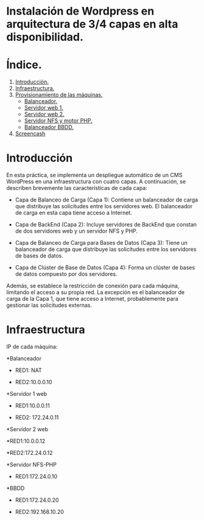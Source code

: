 # Instalación de Wordpress en arquitectura de 3/4 capas en alta disponibilidad.

# Índice.

1. [Introducción.](#introducción)
2. [Infraestructura.](#infraestructura)
3. [Provisionamiento de las máquinas.](provisionamiento_de_las_máquinas) 
    * [Balanceador.](#balanceador)
    * [Servidor web 1.](#servidor-web-1)
    * [Servidor web 2.](#servidor-web-2)
    * [Servidor NFS y motor PHP.](#servidor-nfs-y-motor-php)
    * [Balanceador BBDD.](#balanceador-bbdd)
4. [Screencash](#screencash)

# Introducción


En esta práctica, se implementa un despliegue automático de un CMS WordPress en una infraestructura con cuatro capas. 
A continuación, se describen brevemente las características de cada capa:

- Capa de Balanceo de Carga (Capa 1):
Contiene un balanceador de carga que distribuye las solicitudes entre los servidores web.
El balanceador de carga en esta capa tiene acceso a Internet.

- Capa de BackEnd (Capa 2):
Incluye servidores de BackEnd que constan de dos servidores web y un servidor NFS y PHP.

- Capa de Balanceo de Carga para Bases de Datos (Capa 3):
Tiene un balanceador de carga que distribuye las solicitudes entre los servidores de bases de datos.

- Capa de Clúster de Base de Datos (Capa 4):
Forma un clúster de bases de datos compuesto por dos servidores.

Además, se establece la restricción de conexión para cada máquina, limitando el acceso a su propia red. 
La excepción es el balanceador de carga de la Capa 1, que tiene acceso a Internet, 
probablemente para gestionar las solicitudes externas.

# Infraestructura
IP de cada máquina:

*Balanceador

  * RED1: NAT

  * RED2:10.0.0.10

*Servidor 1 web

  * RED1:10.0.0.11
 
  * RED2: 172.24.0.11

*Servidor 2 web

  *RED1:10.0.0.12
 
  *RED2:172.24.0.12
  
*Servidor NFS-PHP

  * RED1:172.24.0.10

*BBDD

  * RED1:172.24.0.20
  
  * RED2:192.168.10.20

